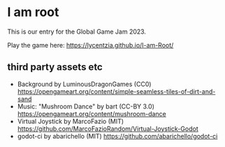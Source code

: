 # I am root

This is our entry for the Global Game Jam 2023.

Play the game here: https://lycentzia.github.io/I-am-Root/

## third party assets etc

* Background by LuminousDragonGames (CC0) https://opengameart.org/content/simple-seamless-tiles-of-dirt-and-sand
* Music: "Mushroom Dance" by bart (CC-BY 3.0) https://opengameart.org/content/mushroom-dance
* Virtual Joystick by MarcoFazio (MIT) https://github.com/MarcoFazioRandom/Virtual-Joystick-Godot
* godot-ci by abarichello (MIT) https://github.com/abarichello/godot-ci